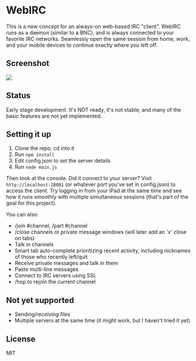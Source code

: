 # WebIRC

This is a new concept for an always-on web-based IRC "client". WebIRC runs as a daemon (similar to a BNC), and is always connected to your favorite IRC networks. Seamlessly open the same session from home, work, and your mobile devices to continue exactly where you left off.

## Screenshot
![](http://img405.imageshack.us/img405/6546/y22g.png)

## Status
Early stage development. It's NOT ready, it's not stable, and many of the basic features are not yet implemented.

## Setting it up

1. Clone the repo, cd into it
2. Run `npm install`
3. Edit config.json to set the server details
4. Run `node main.js`

Then look at the console. Did it connect to your server? Visit `http://localhost:28081` (or whatever port you've set in config.json) to access the client. Try logging in from your iPad at the same time and see how it runs smoothly with multiple simultaneous sessions (that's part of the goal for this project).

You can also:

* /join #channel, /part #channel
* /close channels or private message windows (will later add an 'x' close on tabs)
* Talk in channels
* Smart tab auto-complete prioritizing recent activity, including nicknames of those who recently left/quit
* Receive private messages and talk in them
* Paste multi-line messages
* Connect to IRC servers using SSL
* /hop to rejoin the current channel

## Not yet supported
* Sending/receiving files
* Multiple servers at the same time (it might work, but I haven't tried it yet)

## License
MIT
